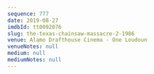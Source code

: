 ```yaml
---
sequence: 777
date: 2019-08-27
imdbId: tt0092076
slug: the-texas-chainsaw-massacre-2-1986
venue: Alamo Drafthouse Cinema - One Loudoun
venueNotes: null
medium: null
mediumNotes: null
---
```

